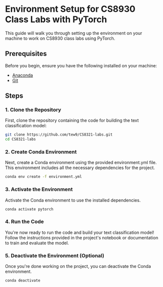 # Environment Setup for CS8930 Class Labs with PyTorch

This guide will walk you through setting up the environment on your machine to work on CS8930 class labs using PyTorch.

## Prerequisites

Before you begin, ensure you have the following installed on your machine:

- [Anaconda](https://www.anaconda.com/products/distribution)
- [Git](https://git-scm.com/)

## Steps

### 1. Clone the Repository

First, clone the repository containing the code for building the text classification model:

```bash
git clone https://github.com/tew9/CS8321-labs.git
cd CS8321-labs
```

### 2. Create Conda Environment

Next, create a Conda environment using the provided environment.yml file. This environment includes all the necessary dependencies for the project.

```bash
conda env create -f environment.yml
```

### 3. Activate the Environment

Activate the Conda environment to use the installed dependencies.

```bash
conda activate pytorch
```

### 4. Run the Code

You're now ready to run the code and build your text classification model! Follow the instructions provided in the project's notebook or documentation to train and evaluate the model.

### 5. Deactivate the Environment (Optional)

Once you're done working on the project, you can deactivate the Conda environment.

```bash
conda deactivate
```
